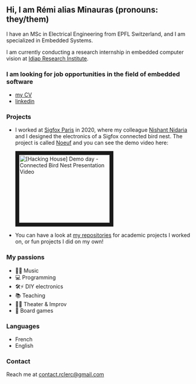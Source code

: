 ## Hi, I am Rémi alias Minauras (pronouns: they/them)

I have an MSc in Electrical Engineering from EPFL Switzerland, and I am specialized in Embedded Systems.

I am currently conducting a research internship in embedded computer vision at [Idiap Research Institute](https://www.idiap.ch/en/scientific-research/computational-bioimaging).

### I am looking for job opportunities in the field of embedded software
* [my CV](https://github.com/Minauras/Minauras/blob/master/CV_clerc.pdf)
* [linkedin](https://www.linkedin.com/in/remiclerc/)

### Projects
* I worked at [Sigfox Paris](https://www.sigfox.com/en) in 2020, where my colleague [Nishant Nidaria](https://www.linkedin.com/in/nishantnidaria/) and I designed the electronics of a Sigfox connected bird nest. The project is called [Noeuf](https://noeuf.ml/) and you can see the demo video here:

   <a href="http://www.youtube.com/watch?feature=player_embedded&v=zEdp13xUdek
" target="_blank"><img src="http://img.youtube.com/vi/zEdp13xUdek/0.jpg" 
alt="[Hacking House] Demo day - Connected Bird Nest Presentation Video" width="240" height="180" border="10" /></a>
* You can have a look at [my repositories](https://github.com/Minauras?tab=repositories) for academic projects I worked on, or fun projects I did on my own!

### My passions
* 🎸🎹 Music
* 💻 Programming
* 🛠⚡ DIY electronics
* 📚 Teaching
* 🕺💃 Theater & Improv
* 🎲 Board games

### Languages
* French
* English

### Contact
Reach me at contact.rclerc@gmail.com
